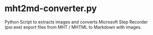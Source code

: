 # mht2md-converter.py
Python Script to extracts images and converts Microsoft Step Recorder (psr.exe) export files from MHT / MHTML to Markdown with images.
